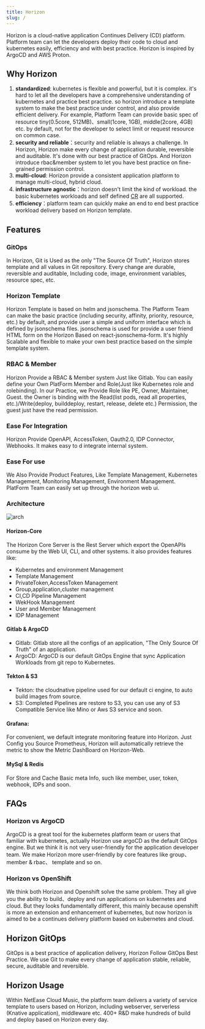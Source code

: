 ```yaml
---
title: Horizon
slug: /
---
```

Horizon is a cloud-native application Continues Delivery (CD) platform. Platform team can let the developers  deploy their code to cloud
and kubernetes easily, efficiency and with best practice. Horizon is inspired by ArgoCD and AWS Proton.

## Why Horizon

1. **standardized**:  kubernetes is flexible and powerful, but it is complex. it's hard to let all the developers have a comprehensive understanding of kubernetes and practice best practice. so horizon introduce  a template system to make the best practice under control, and also provide efficient delivery. For example, Platform Team can  provide basic spec of resource tiny(0.5core, 512MB)、small(1core, 1GB), middle(2core, 4GB) etc. by default, not for the developer to select limit or request resource on common case.
2. **security and reliable**：security and reliable is always a challenge. In Horizon, Horizon  make every change of application durable, reversible and auditable. It's done with our best practice of GitOps. And  Horizon introduce rbac&member system  to let you  have best practice on fine-grained  permission control.
3. **multi-cloud**: Horizon provide a consistent application platform to manage multi-cloud, hybrid cloud.
4. **infrastructure agnostic**：horizon doesn't limit the kind of workload. the basic kubernetes workloads and self defined [CR](https://kubernetes.io/docs/concepts/extend-kubernetes/api-extension/custom-resources/) are all supported.
5. **efficiency**：platform team can  quickly make an  end to end  best practice workload delivery  based on Horizon template.

## Features

### GitOps
In Horizon, Git is Used as the only "The Source Of Truth", Horizon stores template  and all values in Git repository. 
Every change  are durable, reversible and auditable, Including code, image, environment variables, resource spec, etc.

### Horizon Template
Horizon Template is based on helm and jsonschema.  The Platform Team can make the basic practice (including security, affinity, priority, resource, etc.) 
by default, and provide user a simple and uniform interface which is defined by jsonschema files. jsonschema is used for provide a user friend HTML form
on the Horizon Based on react-jsonschema-form.  It's highly  Scalable and flexible to make your own best practice based on the simple template system.  

### RBAC & Member
Horizon Provide a  RBAC & Member system  Just like Gitlab. You can easily define your Own PlatForm Member and Role(Just like Kubernetes role and rolebinding).
In our Practice, we Provide Role like PE, Owner, Maintainer, Guest. the  Owner is binding with the Read(list pods, read all properties, etc.)/Write(deploy, builddeploy, restart, release, delete etc.) Permission, the guest just have the read permission.  

### Ease For Integration
Horizon Provide OpenAPI, AccessToken, Oauth2.0, IDP Connector, Webhooks. It makes easy to d integrate internal system.  

### Ease For use
We Also Provide Product Features, Like Template Management, Kubernetes Management, Monitoring Management, Environment Management. 
PlatForm Team can easily set up  through the horizon web ui.

### Architecture
![arch](/image/horizon-opensource-arch.jpg)
  
#### Horizon-Core
The Horizon Core Server is the Rest Server which export the OpenAPIs consume by the Web UI, CLI, and other systems. it also provides features like:
* Kubernetes and environment Management
* Template Management
* PrivateToken,AccessToken Management
* Group,application,cluster management
* CI,CD Pipeline Management
* WekHook Management
* User and Member Management
* IDP Management


#### Gitlab & ArgoCD

* Gitlab: Gitlab store all the configs of an application, "The Only Source Of Truth" of an application.
* ArgoCD:  ArgoCD is our default  GitOps Engine that sync  Application Workloads from  git repo to Kubernetes.

#### Tekton & S3
* Tekton: the cloudnative pipeline used for our default ci engine, to auto build images from source.
* S3: Completed Pipelines are restore to S3, you can use any of S3 Compatible Service like Mino or Aws S3 service  and soon. 

#### Grafana:
For convenient, we default integrate monitoring feature into Horizon. Just Config you Source Prometheus, Horizon will automatically 
retrieve the metric to show the Metric DashBoard on Horizon-Web.

#### MySql & Redis
For Store and Cache Basic meta Info, such like  member, user, token, webhook, IDPs and soon.

## FAQs

### Horizon vs ArgoCD
ArgoCD is a great tool  for the kubernetes platform team or users that familiar with kubernetes, actually  Horizon use argoCD as the default GitOps engine. But we think it is not very user-friendly for the application developer team. We make Horizon more user-friendly  by  core features like group、member & rbac、 template and so on.

### Horizon vs OpenShift
We think both Horizon and  Openshift  solve the same problem. They all give you the ability to build、deploy and run applications on kubernetes and cloud.  But they looks  fundamentally  different, this mainly because openshift is more an extension and enhancement of kubernetes, but now horizon is aimed to be a  continues  delivery platform based on kubernetes and cloud.

## Horizon GitOps
GitOps is a best practice of application delivery,  Horizon Follow GitOps Best Practice. We use Git to make  every change of application stable, reliable, secure, auditable and reversible.

## Horizon Usage
Within NetEase Cloud Music, the platform team delivers a variety of service template to users based on Horizon, including webserver,  serverless (Knative application), middleware etc. 400+  R&D make hundreds of build and deploy based on Horizon every day.

